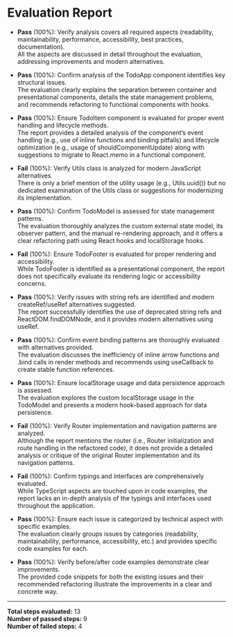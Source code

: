 # Evaluation Report

- **Pass** (100%): Verify analysis covers all required aspects (readability, maintainability, performance, accessibility, best practices, documentation).  
  All the aspects are discussed in detail throughout the evaluation, addressing improvements and modern alternatives.

- **Pass** (100%): Confirm analysis of the TodoApp component identifies key structural issues.  
  The evaluation clearly explains the separation between container and presentational components, details the state management problems, and recommends refactoring to functional components with hooks.

- **Pass** (100%): Ensure TodoItem component is evaluated for proper event handling and lifecycle methods.  
  The report provides a detailed analysis of the component’s event handling (e.g., use of inline functions and binding pitfalls) and lifecycle optimization (e.g., usage of shouldComponentUpdate) along with suggestions to migrate to React.memo in a functional component.

- **Fail** (100%): Verify Utils class is analyzed for modern JavaScript alternatives.  
  There is only a brief mention of the utility usage (e.g., Utils.uuid()) but no dedicated examination of the Utils class or suggestions for modernizing its implementation.

- **Pass** (100%): Confirm TodoModel is assessed for state management patterns.  
  The evaluation thoroughly analyzes the custom external state model, its observer pattern, and the manual re-rendering approach, and it offers a clear refactoring path using React hooks and localStorage hooks.

- **Fail** (100%): Ensure TodoFooter is evaluated for proper rendering and accessibility.  
  While TodoFooter is identified as a presentational component, the report does not specifically evaluate its rendering logic or accessibility concerns.

- **Pass** (100%): Verify issues with string refs are identified and modern createRef/useRef alternatives suggested.  
  The report successfully identifies the use of deprecated string refs and ReactDOM.findDOMNode, and it provides modern alternatives using useRef.

- **Pass** (100%): Confirm event binding patterns are thoroughly evaluated with alternatives provided.  
  The evaluation discusses the inefficiency of inline arrow functions and .bind calls in render methods and recommends using useCallback to create stable function references.

- **Pass** (100%): Ensure localStorage usage and data persistence approach is assessed.  
  The evaluation explores the custom localStorage usage in the TodoModel and presents a modern hook-based approach for data persistence.

- **Fail** (100%): Verify Router implementation and navigation patterns are analyzed.  
  Although the report mentions the router (i.e., Router initialization and route handling in the refactored code), it does not provide a detailed analysis or critique of the original Router implementation and its navigation patterns.

- **Fail** (100%): Confirm typings and interfaces are comprehensively evaluated.  
  While TypeScript aspects are touched upon in code examples, the report lacks an in-depth analysis of the typings and interfaces used throughout the application.

- **Pass** (100%): Ensure each issue is categorized by technical aspect with specific examples.  
  The evaluation clearly groups issues by categories (readability, maintainability, performance, accessibility, etc.) and provides specific code examples for each.

- **Pass** (100%): Verify before/after code examples demonstrate clear improvements.  
  The provided code snippets for both the existing issues and their recommended refactoring illustrate the improvements in a clear and concrete way.

---

**Total steps evaluated:** 13  
**Number of passed steps:** 9  
**Number of failed steps:** 4